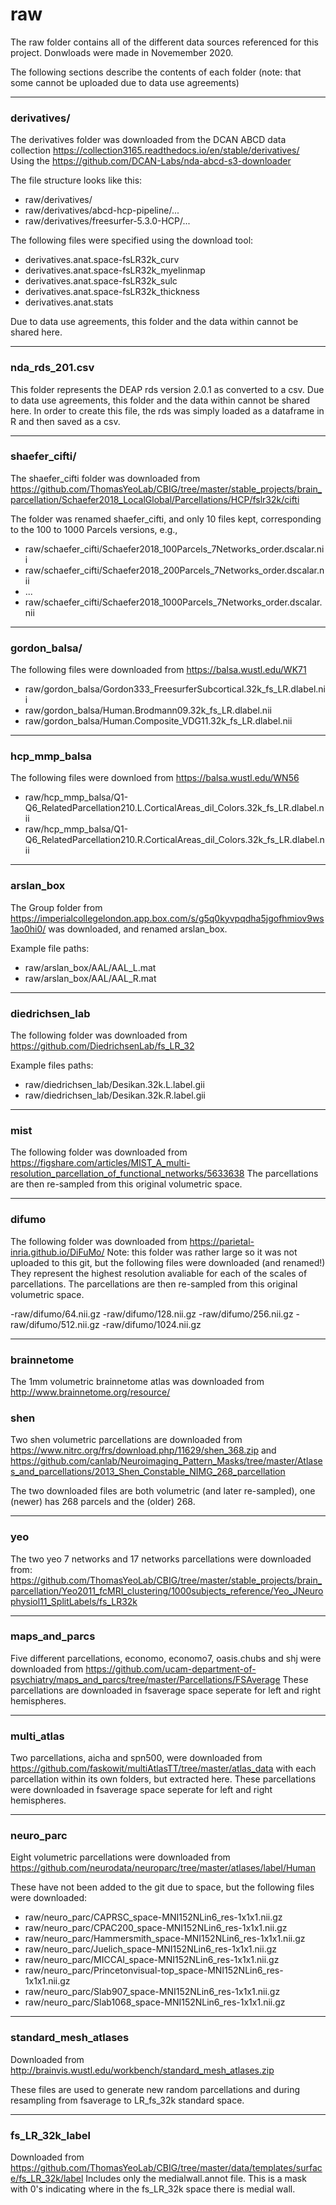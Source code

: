 # raw

The raw folder contains all of the different data sources referenced for this project. Donwloads were made in Novemember 2020.

The following sections describe the contents of each folder (note: that some cannot be uploaded due to data use agreements)

--------------
### derivatives/

The derivatives folder was downloaded from the DCAN ABCD data collection https://collection3165.readthedocs.io/en/stable/derivatives/
Using the https://github.com/DCAN-Labs/nda-abcd-s3-downloader 

The file structure looks like this:

- raw/derivatives/
- raw/derivatives/abcd-hcp-pipeline/...
- raw/derivatives/freesurfer-5.3.0-HCP/...


The following files were specified using the download tool:

- derivatives.anat.space-fsLR32k_curv
- derivatives.anat.space-fsLR32k_myelinmap
- derivatives.anat.space-fsLR32k_sulc
- derivatives.anat.space-fsLR32k_thickness
- derivatives.anat.stats

Due to data use agreements, this folder and the data within cannot be shared here.

-----------------

### nda_rds_201.csv

This folder represents the DEAP rds version 2.0.1 as converted to a csv.
Due to data use agreements, this folder and the data within cannot be shared here.
In order to create this file, the rds was simply loaded as a dataframe in R and then saved as a csv. 

----------------

### shaefer_cifti/

The shaefer_cifti folder was downloaded from https://github.com/ThomasYeoLab/CBIG/tree/master/stable_projects/brain_parcellation/Schaefer2018_LocalGlobal/Parcellations/HCP/fslr32k/cifti 

The folder was renamed shaefer_cifti, and only 10 files kept, corresponding to the 100 to 1000 Parcels versions, e.g.,

- raw/schaefer_cifti/Schaefer2018_100Parcels_7Networks_order.dscalar.nii
- raw/schaefer_cifti/Schaefer2018_200Parcels_7Networks_order.dscalar.nii
- ...
- raw/schaefer_cifti/Schaefer2018_1000Parcels_7Networks_order.dscalar.nii

------------

### gordon_balsa/

The following files were downloaded from https://balsa.wustl.edu/WK71 

- raw/gordon_balsa/Gordon333_FreesurferSubcortical.32k_fs_LR.dlabel.nii
- raw/gordon_balsa/Human.Brodmann09.32k_fs_LR.dlabel.nii
- raw/gordon_balsa/Human.Composite_VDG11.32k_fs_LR.dlabel.nii

-----------------

### hcp_mmp_balsa

The following files were downloed from https://balsa.wustl.edu/WN56

- raw/hcp_mmp_balsa/Q1-Q6_RelatedParcellation210.L.CorticalAreas_dil_Colors.32k_fs_LR.dlabel.nii
- raw/hcp_mmp_balsa/Q1-Q6_RelatedParcellation210.R.CorticalAreas_dil_Colors.32k_fs_LR.dlabel.nii

-------------------

### arslan_box

The Group folder from https://imperialcollegelondon.app.box.com/s/g5q0kyvpqdha5jgofhmiov9ws1ao0hi0/ was downloaded, and renamed arslan_box.

Example file paths:
- raw/arslan_box/AAL/AAL_L.mat
- raw/arslan_box/AAL/AAL_R.mat

-------------------

### diedrichsen_lab

The following folder was downloaded from https://github.com/DiedrichsenLab/fs_LR_32

Example files paths:
- raw/diedrichsen_lab/Desikan.32k.L.label.gii
- raw/diedrichsen_lab/Desikan.32k.R.label.gii


-------------------

### mist

The following folder was downloaded from https://figshare.com/articles/MIST_A_multi-resolution_parcellation_of_functional_networks/5633638
The parcellations are then re-sampled from this original volumetric space.

-------------------

### difumo

The following folder was downloaded from https://parietal-inria.github.io/DiFuMo/
Note: this folder was rather large so it was not uploaded to this git, but the following files were downloaded (and renamed!)
They represent the highest resolution avaliable for each of the scales of parcellations.
The parcellations are then re-sampled from this original volumetric space.

-raw/difumo/64.nii.gz
-raw/difumo/128.nii.gz
-raw/difumo/256.nii.gz
-raw/difumo/512.nii.gz
-raw/difumo/1024.nii.gz

-------------------

### brainnetome

The 1mm volumetric brainnetome atlas was downloaded from http://www.brainnetome.org/resource/


### shen

Two shen volumetric parcellations are downloaded from https://www.nitrc.org/frs/download.php/11629/shen_368.zip and https://github.com/canlab/Neuroimaging_Pattern_Masks/tree/master/Atlases_and_parcellations/2013_Shen_Constable_NIMG_268_parcellation

The two downloaded files are both volumetric (and later re-sampled), one (newer) has 268 parcels and the (older) 268.

-------------------

### yeo

The two yeo 7 networks and 17 networks parcellations were downloaded from:
https://github.com/ThomasYeoLab/CBIG/tree/master/stable_projects/brain_parcellation/Yeo2011_fcMRI_clustering/1000subjects_reference/Yeo_JNeurophysiol11_SplitLabels/fs_LR32k


-------------------


### maps_and_parcs

Five different parcellations, economo, economo7, oasis.chubs and shj were downloaded from
https://github.com/ucam-department-of-psychiatry/maps_and_parcs/tree/master/Parcellations/FSAverage
These parcellations are downloaded in fsaverage space seperate for left and right hemispheres.

-------------------

### multi_atlas

Two parcellations, aicha and spn500, were downloaded from https://github.com/faskowit/multiAtlasTT/tree/master/atlas_data
with each parcellation within its own folders, but extracted here.
These parcellations were downloaded in fsaverage space seperate for left and right hemispheres.

-------------------

### neuro_parc

Eight volumetric parcellations were downloaded from https://github.com/neurodata/neuroparc/tree/master/atlases/label/Human

These have not been added to the git due to space, but the following files were downloaded:

- raw/neuro_parc/CAPRSC_space-MNI152NLin6_res-1x1x1.nii.gz
- raw/neuro_parc/CPAC200_space-MNI152NLin6_res-1x1x1.nii.gz
- raw/neuro_parc/Hammersmith_space-MNI152NLin6_res-1x1x1.nii.gz
- raw/neuro_parc/Juelich_space-MNI152NLin6_res-1x1x1.nii.gz
- raw/neuro_parc/MICCAI_space-MNI152NLin6_res-1x1x1.nii.gz
- raw/neuro_parc/Princetonvisual-top_space-MNI152NLin6_res-1x1x1.nii.gz
- raw/neuro_parc/Slab907_space-MNI152NLin6_res-1x1x1.nii.gz
- raw/neuro_parc/Slab1068_space-MNI152NLin6_res-1x1x1.nii.gz

-------------------

### standard_mesh_atlases

Downloaded from http://brainvis.wustl.edu/workbench/standard_mesh_atlases.zip

These files are used to generate new random parcellations and during resampling from
fsaverage to LR_fs_32k standard space.

----------------------

### fs_LR_32k_label

Downloaded from https://github.com/ThomasYeoLab/CBIG/tree/master/data/templates/surface/fs_LR_32k/label
Includes only the medialwall.annot file. This is a mask with 0's indicating where in the fs_LR_32k space there is medial wall.







